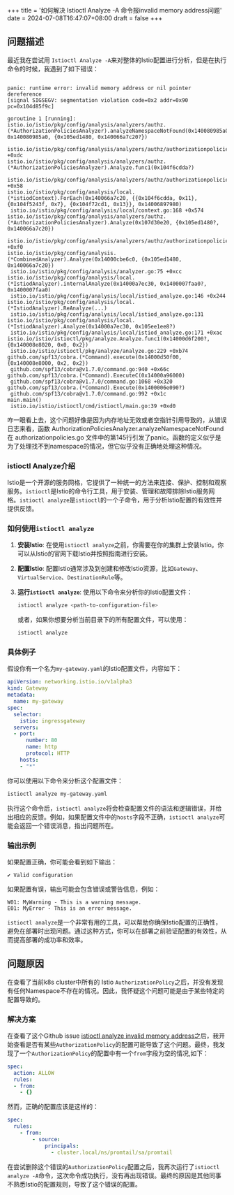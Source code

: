 +++
title = '如何解决 Istioctl Analyze -A 命令报invalid memory address问题'
date = 2024-07-08T16:47:07+08:00
draft = false
+++
## 问题描述

最近我在尝试用 `Istioctl Analyze -A`来对整体的Istio配置进行分析，但是在执行命令的时候，我遇到了如下错误：

```shell

panic: runtime error: invalid memory address or nil pointer dereference
[signal SIGSEGV: segmentation violation code=0x2 addr=0x90 pc=0x104d85f9c]

goroutine 1 [running]:
istio.io/istio/pkg/config/analysis/analyzers/authz.(*AuthorizationPoliciesAnalyzer).analyzeNamespaceNotFound(0x140080985a0?, 0x140080985a0, {0x105ed1480, 0x140066a7c20?})
 istio.io/istio/pkg/config/analysis/analyzers/authz/authorizationpolicies.go:145 +0xdc
istio.io/istio/pkg/config/analysis/analyzers/authz.(*AuthorizationPoliciesAnalyzer).Analyze.func1(0x104f6cdda?)
 istio.io/istio/pkg/config/analysis/analyzers/authz/authorizationpolicies.go:59 +0x58
istio.io/istio/pkg/config/analysis/local.(*istiodContext).ForEach(0x140066a7c20, {{0x104f6cdda, 0x11}, {0x104f5243f, 0x7}, {0x104f72cd1, 0x13}}, 0x14006897980)
 istio.io/istio/pkg/config/analysis/local/context.go:168 +0x574
istio.io/istio/pkg/config/analysis/analyzers/authz.(*AuthorizationPoliciesAnalyzer).Analyze(0x107d30e20, {0x105ed1480?, 0x140066a7c20})
 istio.io/istio/pkg/config/analysis/analyzers/authz/authorizationpolicies.go:57 +0xf0
istio.io/istio/pkg/config/analysis.(*CombinedAnalyzer).Analyze(0x14000cbe6c0, {0x105ed1480, 0x140066a7c20})
 istio.io/istio/pkg/config/analysis/analyzer.go:75 +0xcc
istio.io/istio/pkg/config/analysis/local.(*IstiodAnalyzer).internalAnalyze(0x14000a7ec30, 0x1400007faa0?, 0x1400007faa0)
 istio.io/istio/pkg/config/analysis/local/istiod_analyze.go:146 +0x244
istio.io/istio/pkg/config/analysis/local.(*IstiodAnalyzer).ReAnalyze(...)
 istio.io/istio/pkg/config/analysis/local/istiod_analyze.go:131
istio.io/istio/pkg/config/analysis/local.(*IstiodAnalyzer).Analyze(0x14000a7ec30, 0x105ee1ee8?)
 istio.io/istio/pkg/config/analysis/local/istiod_analyze.go:171 +0xac
istio.io/istio/istioctl/pkg/analyze.Analyze.func1(0x14000d6f200?, {0x140008e8020, 0x0, 0x2})
 istio.io/istio/istioctl/pkg/analyze/analyze.go:229 +0xb74
github.com/spf13/cobra.(*Command).execute(0x14000d50f00, {0x140008e8000, 0x2, 0x2})
 github.com/spf13/cobra@v1.7.0/command.go:940 +0x66c
github.com/spf13/cobra.(*Command).ExecuteC(0x14000a96000)
 github.com/spf13/cobra@v1.7.0/command.go:1068 +0x320
github.com/spf13/cobra.(*Command).Execute(0x1400006e090?)
 github.com/spf13/cobra@v1.7.0/command.go:992 +0x1c
main.main()
 istio.io/istio/istioctl/cmd/istioctl/main.go:39 +0xd0
```

咋一眼看上去，这个问题好像是因为内存地址无效或者空指针引用导致的，从错误日志来看，函数 AuthorizationPoliciesAnalyzer.analyzeNamespaceNotFound 在 authorizationpolicies.go 文件中的第145行引发了panic。函数的定义似乎是为了处理找不到namespace的情况，但它似乎没有正确地处理这种情况。

### istioctl Analyze介绍

Istio是一个开源的服务网格，它提供了一种统一的方法来连接、保护、控制和观察服务。`istioctl`是Istio的命令行工具，用于安装、管理和故障排除Istio服务网格。`istioctl analyze`是`istioctl`的一个子命令，用于分析Istio配置的有效性并提供反馈。

### 如何使用`istioctl analyze`

1. **安装Istio**: 在使用`istioctl analyze`之前，你需要在你的集群上安装Istio。你可以从Istio的官网下载Istio并按照指南进行安装。

2. **配置Istio**: 配置Istio通常涉及到创建和修改Istio资源，比如`Gateway`、`VirtualService`、`DestinationRule`等。

3. **运行`istioctl analyze`**: 使用以下命令来分析你的Istio配置文件：

   ```bash
   istioctl analyze <path-to-configuration-file>
   ```

   或者，如果你想要分析当前目录下的所有配置文件，可以使用：

   ```bash
   istioctl analyze
   ```

### 具体例子

假设你有一个名为`my-gateway.yaml`的Istio配置文件，内容如下：

```yaml
apiVersion: networking.istio.io/v1alpha3
kind: Gateway
metadata:
  name: my-gateway
spec:
  selector:
    istio: ingressgateway
  servers:
  - port:
      number: 80
      name: http
      protocol: HTTP
    hosts:
    - "*"
```

你可以使用以下命令来分析这个配置文件：

```bash
istioctl analyze my-gateway.yaml
```

执行这个命令后，`istioctl analyze`将会检查配置文件的语法和逻辑错误，并给出相应的反馈。例如，如果配置文件中的`hosts`字段不正确，`istioctl analyze`可能会返回一个错误消息，指出问题所在。

### 输出示例

如果配置正确，你可能会看到如下输出：

```shell
✔ Valid configuration
```

如果配置有误，输出可能会包含错误或警告信息，例如：

```shell
W01: MyWarning - This is a warning message.
E01: MyError - This is an error message.
```

`istioctl analyze`是一个非常有用的工具，可以帮助你确保Istio配置的正确性，避免在部署时出现问题。通过这种方式，你可以在部署之前验证配置的有效性，从而提高部署的成功率和效率。

## 问题原因

在查看了当前k8s cluster中所有的 Istio `AuthorizationPolicy`之后，并没有发现有任何Namespace不存在的情况。因此，我怀疑这个问题可能是由于某些特定的配置导致的。

### 解决方案

在查看了这个Github issue [istioctl analyze invalid memory address](https://github.com/istio/istio/issues/36272)之后，我开始查看是否有某些`AuthorizationPolicy`的配置可能导致了这个问题。最终，我发现了一个`AuthorizationPolicy`的配置中有一个`from`字段为空的情况,如下：

```yaml
spec:
  action: ALLOW
  rules:
  - from:
    - {}
```

然而，正确的配置应该是这样的：

```yaml
spec:
  rules:
    - from:
        - source:
            principals:
              - cluster.local/ns/promtail/sa/promtail
```

在尝试删除这个错误的`AuthorizationPolicy`配置之后，我再次运行了`istioctl analyze -A`命令，这次命令成功执行，没有再出现错误。最终的原因是其他同事不熟悉Istio的配置规则，导致了这个错误的配置。

